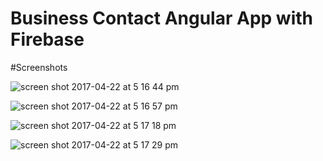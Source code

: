 # Business Contact Angular App with Firebase

#Screenshots
 
![screen shot 2017-04-22 at 5 16 44 pm](https://cloud.githubusercontent.com/assets/6087113/25305655/d35a2662-277f-11e7-9542-3e59272ac7fd.png)

![screen shot 2017-04-22 at 5 16 57 pm](https://cloud.githubusercontent.com/assets/6087113/25305656/d35c47f8-277f-11e7-98ce-3f57d02ffbb0.png)

![screen shot 2017-04-22 at 5 17 18 pm](https://cloud.githubusercontent.com/assets/6087113/25305658/d362c01a-277f-11e7-85df-4f1d1799a15b.png)

![screen shot 2017-04-22 at 5 17 29 pm](https://cloud.githubusercontent.com/assets/6087113/25305657/d361a64e-277f-11e7-84aa-ee4d41604c57.png)
